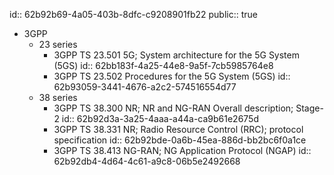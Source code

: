 id:: 62b92b69-4a05-403b-8dfc-c9208901fb22
public:: true

- 3GPP
	- 23 series
		- 3GPP TS 23.501 5G; System architecture for the 5G System (5GS)
		  id:: 62bb183f-4a25-44e8-9a5f-7cb5985764e8
		- 3GPP TS 23.502 Procedures for the 5G System (5GS)
		  id:: 62b93059-3441-4676-a2c2-574516554d77
	- 38 series
		- 3GPP TS 38.300 NR; NR and NG-RAN Overall description; Stage-2
		  id:: 62b92d3a-3a25-4aaa-a44a-ca9b61e2675d
		- 3GPP TS 38.331 NR; Radio Resource Control (RRC); protocol specification
		  id:: 62b92bde-0a6b-45ea-886d-bb2bc6f0a1ce
		- 3GPP TS 38.413 NG-RAN; NG Application Protocol (NGAP)
		  id:: 62b92db4-4d64-4c61-a9c8-06b5e2492668